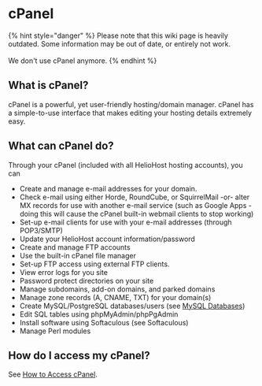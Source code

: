 # cPanel

{% hint style="danger" %}
Please note that this wiki page is heavily outdated. Some information may be out of date, or entirely not work.\
\
We don't use cPanel anymore.
{% endhint %}

## What is cPanel?

cPanel is a powerful, yet user-friendly hosting/domain manager. cPanel has a simple-to-use interface that makes editing your hosting details extremely easy.

## What can cPanel do?

Through your cPanel (included with all HelioHost hosting accounts), you can

* Create and manage e-mail addresses for your domain.
* Check e-mail using either Horde, RoundCube, or SquirrelMail -or- alter MX records for use with another e-mail service (such as Google Apps - doing this will cause the cPanel built-in webmail clients to stop working)
* Set-up e-mail clients for use with your e-mail addresses (through POP3/SMTP)
* Update your HelioHost account information/password
* Create and manage FTP accounts
* Use the built-in cPanel file manager
* Set-up FTP access using external FTP clients.
* View error logs for you site
* Password protect directories on your site
* Manage subdomains, add-on domains, and parked domains
* Manage zone records (A, CNAME, TXT) for your domain(s)
* Create MySQL/PostgreSQL databases/users (see [MySQL Databases](../management/mysql.md))
* Edit SQL tables using phpMyAdmin/phpPgAdmin
* Install software using Softaculous (see Softaculous)
* Manage Perl modules

## How do I access my cPanel?

See [How to Access cPanel](../tutorials/how-to-access-cpanel.md).
